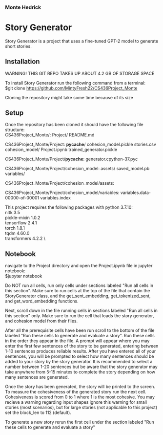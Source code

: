 ### Monte Hedrick
# Story Generator

Story Generator is a project that uses a fine-tuned GPT-2 model to generate short stories. 

## Installation

WARNING! THIS GIT REPO TAKES UP ABOUT 4.2 GB OF STORAGE SPACE

To install Story Generator run the following command from a terminal:\
$git clone https://github.com/MintyFresh22/CS436Project_Monte

Cloning the repository might take some time because of its size

## Setup

Once the repository has been cloned it should have the following file structure:\
CS436Project_Monte/:
Project/  README.md

CS436Project_Monte/Project:
__pycache__/     cohesion_model.pickle  stories.csv
cohesion_model/  Project.ipynb          trained_generator.pickle

CS436Project_Monte/Project/__pycache__:
generator.cpython-37.pyc

CS436Project_Monte/Project/cohesion_model:
assets/  saved_model.pb  variables/

CS436Project_Monte/Project/cohesion_model/assets:

CS436Project_Monte/Project/cohesion_model/variables:
variables.data-00000-of-00001  variables.index

This project requires the following packages with python 3.7.10: \
nltk                    3.5 \
pickle-mixin            1.0.2 \
tensorflow              2.4.1 \
torch                   1.8.1 \
tqdm                    4.60.0 \
transformers            4.2.2 \

## Notebook

navigate to the Project directory and open the Project.ipynb file in jupyter notebook:\
$jupyter notebook

Do NOT run all cells, run only cells under sections labeled "Run all cells in this section". Make sure to run cells at the top of the file that contain the StoryGenerator class, and the get_sent_embedding, get_tokenized_sent, and get_word_embedding functions. 

Next, scroll down in the file running cells in sections labeled "Run all cells in this section" only. Make sure to run the cell that loads the story generator, and cohesion model from their files.

After all the prerequisite cells have been run scroll to the bottom of the file labeled "Run these cells to generate and evaluate a story". Run these cells in the order they appear in the file. A prompt will appear where you may enter the first few sentences of the story to be generated, entering between 1-10 sentences produces reliable results. After you have entered all of your sentences, you will be prompted to select how many sentences should be added to your story by the story generator. It is recommended to select a number between 1-20 sentences but be aware that the story generator may take anywhere from 5-15 minutes to complete the story depending on how many sentences are generated.

Once the story has been generated, the story will be printed to the screen. To measure the cohesiveness of the generated story run the next cell. Cohesiveness is scored from 0 to 1 where 1 is the most cohesive. You may recieve a warning regarding input shapes ignore this warning for small stories (most scenarios), but for large stories (not applicable to this project) set the block_len to 112 (default).

To generate a new story rerun the first cell under the section labeled "Run these cells to generate and evaluate a story"
